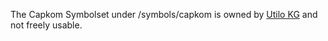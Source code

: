 The Capkom Symbolset under /symbols/capkom is owned by [Utilo KG](http://www.utilo.eu/) and not freely usable.
